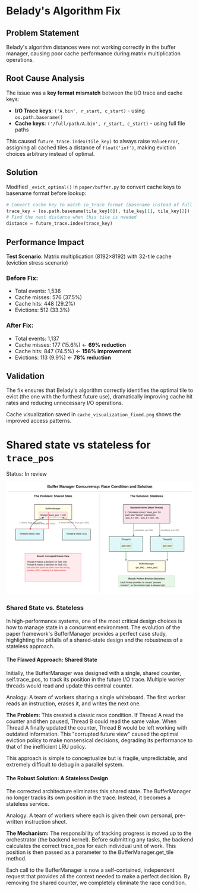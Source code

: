 
# Belady's Algorithm Fix

## Problem Statement
Belady's algorithm distances were not working correctly in the buffer manager, causing poor cache performance during matrix multiplication operations.

## Root Cause Analysis
The issue was a **key format mismatch** between the I/O trace and cache keys:

- **I/O Trace keys**: `('A.bin', r_start, c_start)` - using `os.path.basename()`
- **Cache keys**: `('/full/path/A.bin', r_start, c_start)` - using full file paths

This caused `future_trace.index(tile_key)` to always raise `ValueError`, assigning all cached tiles a distance of `float('inf')`, making eviction choices arbitrary instead of optimal.

## Solution
Modified `_evict_optimal()` in `paper/buffer.py` to convert cache keys to basename format before lookup:

```python
# Convert cache key to match io_trace format (basename instead of full path)
trace_key = (os.path.basename(tile_key[0]), tile_key[1], tile_key[2])
# Find the next distance when this tile is needed
distance = future_trace.index(trace_key)
```

## Performance Impact
**Test Scenario**: Matrix multiplication (8192×8192) with 32-tile cache (eviction stress scenario)

### Before Fix:
- Total events: 1,536
- Cache misses: 576 (37.5%)
- Cache hits: 448 (29.2%)
- Evictions: 512 (33.3%)

### After Fix:
- Total events: 1,137
- Cache misses: 177 (15.6%) ← **69% reduction**
- Cache hits: 847 (74.5%) ← **156% improvement**  
- Evictions: 113 (9.9%) ← **78% reduction**

## Validation
The fix ensures that Belady's algorithm correctly identifies the optimal tile to evict (the one with the furthest future use), dramatically improving cache hit rates and reducing unnecessary I/O operations.

Cache visualization saved in `cache_visualization_fixed.png` shows the improved access patterns.

# Shared state vs stateless for `trace_pos`

Status: In review

![Buffer manager sharedstate vs stateless](/buffer-manager-shared-position.svg "Buffer Manager")

### Shared State vs. Stateless

In high-performance systems, one of the most critical design choices is how to manage state in a concurrent environment. The evolution of the paper framework's BufferManager provides a perfect case study, highlighting the pitfalls of a shared-state design and the robustness of a stateless approach.

#### The Flawed Approach: Shared State

Initially, the BufferManager was designed with a single, shared counter, self.trace_pos, to track its position in the future I/O trace. Multiple worker threads would read and update this central counter.

Analogy: A team of workers sharing a single whiteboard. The first worker reads an instruction, erases it, and writes the next one.

**The Problem:** This created a classic race condition. If Thread A read the counter and then paused, Thread B could read the same value. When Thread A finally updated the counter, Thread B would be left working with outdated information. This "corrupted future view" caused the optimal eviction policy to make nonsensical decisions, degrading its performance to that of the inefficient LRU policy.

This approach is simple to conceptualize but is fragile, unpredictable, and extremely difficult to debug in a parallel system.

#### The Robust Solution: A Stateless Design

The corrected architecture eliminates this shared state. The BufferManager no longer tracks its own position in the trace. Instead, it becomes a stateless service.

Analogy: A team of workers where each is given their own personal, pre-written instruction sheet.

**The Mechanism:** The responsibility of tracking progress is moved up to the orchestrator (the backend kernel). Before submitting any tasks, the backend calculates the correct trace_pos for each individual unit of work. This position is then passed as a parameter to the BufferManager.get_tile method.

Each call to the BufferManager is now a self-contained, independent request that provides all the context needed to make a perfect decision. By removing the shared counter, we completely eliminate the race condition.
